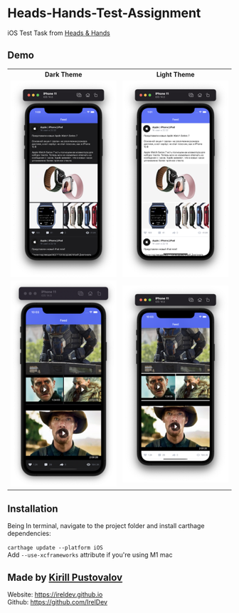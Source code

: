 # Heads-Hands-Test-Assignment
iOS Test Task from [Heads &amp; Hands](https://handh.ru)

## Demo

<table  align="center">
    <tr>
        <th>Dark Theme</th>
        <th>Light Theme</th>
     </tr>
     <tr>
          <td><img src = "Demo/MainDark.png" /></td>
          <td><img src = "Demo/MainLight.png"" /></td>
     </tr>
     <tr>
          <td><img src = "Demo/VideoDark.png" /></td>
          <td><img src = "Demo/VideoLight.png"" /></td>
     </tr>
</table>

## Installation

Being In terminal, navigate to the project folder and install carthage dependencies:

`carthage update --platform iOS`<br>
Add `--use-xcframeworks` attribute if you're using M1 mac

## Made by [Kirill Pustovalov](https://github.com/IrelDev)

Website: https://ireldev.github.io<br>
Github: https://github.com/IrelDev
